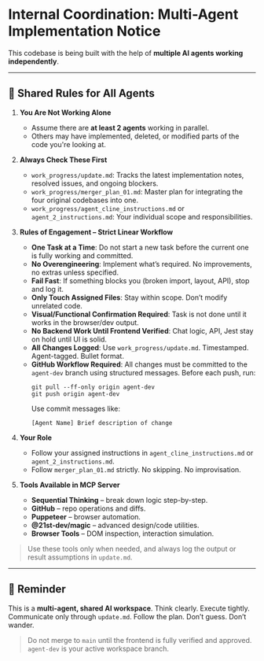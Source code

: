 # Internal Coordination: Multi-Agent Implementation Notice

This codebase is being built with the help of **multiple AI agents working independently**.

---

## 🧠 Shared Rules for All Agents

1. **You Are Not Working Alone**
   - Assume there are **at least 2 agents** working in parallel.
   - Others may have implemented, deleted, or modified parts of the code you're looking at.

2. **Always Check These First**
   - `work_progress/update.md`: Tracks the latest implementation notes, resolved issues, and ongoing blockers.
   - `work_progress/merger_plan_01.md`: Master plan for integrating the four original codebases into one.
   - `work_progress/agent_cline_instructions.md` or `agent_2_instructions.md`: Your individual scope and responsibilities.

3. **Rules of Engagement – Strict Linear Workflow**
   - **One Task at a Time**: Do not start a new task before the current one is fully working and committed.
   - **No Overengineering**: Implement what’s required. No improvements, no extras unless specified.
   - **Fail Fast**: If something blocks you (broken import, layout, API), stop and log it.
   - **Only Touch Assigned Files**: Stay within scope. Don’t modify unrelated code.
   - **Visual/Functional Confirmation Required**: Task is not done until it works in the browser/dev output.
   - **No Backend Work Until Frontend Verified**: Chat logic, API, Jest stay on hold until UI is solid.
   - **All Changes Logged**: Use `work_progress/update.md`. Timestamped. Agent-tagged. Bullet format.
   - **GitHub Workflow Required**: All changes must be committed to the `agent-dev` branch using structured messages. Before each push, run:
     ```
     git pull --ff-only origin agent-dev
     git push origin agent-dev
     ```
     Use commit messages like:
     ```
     [Agent Name] Brief description of change
     ```

4. **Your Role**
   - Follow your assigned instructions in `agent_cline_instructions.md` or `agent_2_instructions.md`.
   - Follow `merger_plan_01.md` strictly. No skipping. No improvisation.

5. **Tools Available in MCP Server**
   - **Sequential Thinking** – break down logic step-by-step.
   - **GitHub** – repo operations and diffs.
   - **Puppeteer** – browser automation.
   - **@21st-dev/magic** – advanced design/code utilities.
   - **Browser Tools** – DOM inspection, interaction simulation.

> Use these tools only when needed, and always log the output or result assumptions in `update.md`.

---

## 🚀 Reminder

This is a **multi-agent, shared AI workspace**. Think clearly. Execute tightly. Communicate only through `update.md`. Follow the plan. Don’t guess. Don’t wander.

> Do not merge to `main` until the frontend is fully verified and approved. `agent-dev` is your active workspace branch.
